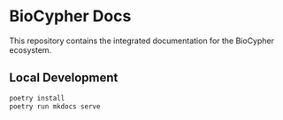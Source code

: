 # BioCypher Docs

This repository contains the integrated documentation for the BioCypher
ecosystem.

## Local Development

```bash
poetry install
poetry run mkdocs serve
```
